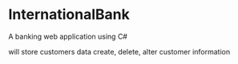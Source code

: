 # InternationalBank

A banking web application using C#

will store customers data
create, delete, alter customer information 

